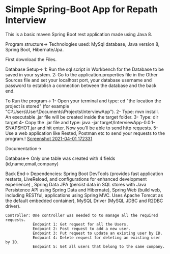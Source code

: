 # Simple Spring-Boot App for Repath Interview

This is a basic maven Spring Boot rest application made using Java 8.

Program structure->
Technologies used:
MySql database, Java version 8, Spring Boot, Hibernate/Jpa.

First download the Files.

Database Setup->
1: Run the sql script in Workbench for the Database to be saved in your system.
2: Go to the application.properties file in the Other Sources file and set your localhost port, your database username and password to establish a connection between the database and the back end.

To Run the program->
1- Open your terminal and type: cd "the location the project is stored" (for example  "C:\Users\User\Documents\Projects\InterviewApp").
2- Type: mvn install. An executable .jar file will be created inside the target folder.
3- Type: dir target
4- Copy the .jar file and type: java -jar target/InterviewApp-0.0.1-SNAPSHOT.jar and hit enter. Now you'll be able to send http requests.
5- Use a web application like Rested, Postman etc to send your requests to the program.!
[Screenshot 2021-04-01 172331](https://user-images.githubusercontent.com/67753052/113308613-043f9380-930f-11eb-918d-8750f3e558c5.png)

Documentation->

Database-> Only one table was created with 4 fields (id,name,email,company)

Back End-> 
    Dependencies: Spring Boot DevTools (provides fast application restarts, LiveReload, and configurations for enhanced development experience) , 
                  Spring Data JPA (persist data in SQL stores with Java Persistence API using Spring Data and Hibernate), 
                  Spring Web (build web, including RESTful, applications using Spring MVC. Uses Apache Tomcat as the default embedded container),
                  MySQL Driver (MySQL JDBC and R2DBC driver).
                  
    Controller: One controller was needed to to manage all the required requests.
                Endpoint 1: Get request for all the Users.
                Endpoint 2: Post request to add a new user.
                Endpoint 3: Put request to update an existing user by ID.
                Endpoint 4: Delete request for deleting an existing user by ID.
                Endpoint 5: Get all users that belong to the same company.

